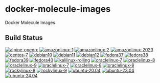 # docker-molecule-images
Docker Molecule Images

## Build Status
[![alpine-openrc](https://github.com/buluma/docker-molecule-images/actions/workflows/apline-openrc.yml/badge.svg)](https://github.com/buluma/docker-molecule-images/actions/workflows/apline-openrc.yml)
[![amazonlinux-1](https://github.com/buluma/docker-molecule-images/actions/workflows/amazonlinux1.yml/badge.svg)](https://github.com/buluma/docker-molecule-images/actions/workflows/amazonlinux1.yml)
[![amazonlinux-2](https://github.com/buluma/docker-molecule-images/actions/workflows/amazonlinux2.yml/badge.svg)](https://github.com/buluma/docker-molecule-images/actions/workflows/amazonlinux2.yml)
[![amazonlinux-2023](https://github.com/buluma/docker-molecule-images/actions/workflows/amazonlinux2023.yml/badge.svg)](https://github.com/buluma/docker-molecule-images/actions/workflows/amazonlinux2023.yml)
[![centos-7](https://github.com/buluma/docker-molecule-images/actions/workflows/centos7.yml/badge.svg)](https://github.com/buluma/docker-molecule-images/actions/workflows/centos7.yml)
[![debian10](https://github.com/buluma/docker-molecule-images/actions/workflows/debian10.yml/badge.svg)](https://github.com/buluma/docker-molecule-images/actions/workflows/debian10.yml)
[![debian11](https://github.com/buluma/docker-molecule-images/actions/workflows/debian11.yml/badge.svg)](https://github.com/buluma/docker-molecule-images/actions/workflows/debian11.yml)
[![debian12](https://github.com/buluma/docker-molecule-images/actions/workflows/debian12.yml/badge.svg)](https://github.com/buluma/docker-molecule-images/actions/workflows/debian12.yml)
[![fedora37](https://github.com/buluma/docker-molecule-images/actions/workflows/fedora37.yml/badge.svg)](https://github.com/buluma/docker-molecule-images/actions/workflows/fedora37.yml)
[![fedora38](https://github.com/buluma/docker-molecule-images/actions/workflows/fedora38.yml/badge.svg)](https://github.com/buluma/docker-molecule-images/actions/workflows/fedora38.yml)
[![fedora39](https://github.com/buluma/docker-molecule-images/actions/workflows/fedora39.yml/badge.svg)](https://github.com/buluma/docker-molecule-images/actions/workflows/fedora39.yml)
[![fedora40](https://github.com/buluma/docker-molecule-images/actions/workflows/fedora40.yml/badge.svg)](https://github.com/buluma/docker-molecule-images/actions/workflows/fedora40.yml)
[![kalilinux-rolling](https://github.com/buluma/docker-molecule-images/actions/workflows/kalilinux.yml/badge.svg)](https://github.com/buluma/docker-molecule-images/actions/workflows/kalilinux.yml)
[![oraclelinux-7](https://github.com/buluma/docker-molecule-images/actions/workflows/oraclelinux7.yml/badge.svg)](https://github.com/buluma/docker-molecule-images/actions/workflows/oraclelinux7.yml)
[![oraclelinux-8](https://github.com/buluma/docker-molecule-images/actions/workflows/oraclelinux8.yml/badge.svg)](https://github.com/buluma/docker-molecule-images/actions/workflows/oraclelinux8.yml)
[![oraclelinux-9](https://github.com/buluma/docker-molecule-images/actions/workflows/oraclelinux9.yml/badge.svg)](https://github.com/buluma/docker-molecule-images/actions/workflows/oraclelinux9.yml)
[![oraclelinux-7](https://github.com/buluma/docker-molecule-images/actions/workflows/oraclelinux7.yml/badge.svg)](https://github.com/buluma/docker-molecule-images/actions/workflows/oraclelinux7.yml)
[![oraclelinux-8](https://github.com/buluma/docker-molecule-images/actions/workflows/oraclelinux8.yml/badge.svg)](https://github.com/buluma/docker-molecule-images/actions/workflows/oraclelinux8.yml)
[![oraclelinux-9](https://github.com/buluma/docker-molecule-images/actions/workflows/oraclelinux9.yml/badge.svg)](https://github.com/buluma/docker-molecule-images/actions/workflows/oraclelinux9.yml)
[![rockylinux-8](https://github.com/buluma/docker-molecule-images/actions/workflows/rockylinux8.yml/badge.svg)](https://github.com/buluma/docker-molecule-images/actions/workflows/rockylinux8.yml)
[![rockylinux-9](https://github.com/buluma/docker-molecule-images/actions/workflows/rockylinux9.yml/badge.svg)](https://github.com/buluma/docker-molecule-images/actions/workflows/rockylinux9.yml)
[![ubuntu-20.04](https://github.com/buluma/docker-molecule-images/actions/workflows/ubuntu2004.yml/badge.svg)](https://github.com/buluma/docker-molecule-images/actions/workflows/ubuntu2004.yml)
[![ubuntu-23.04](https://github.com/buluma/docker-molecule-images/actions/workflows/ubuntu2304.yml/badge.svg)](https://github.com/buluma/docker-molecule-images/actions/workflows/ubuntu2304.yml)
[![ubuntu-24.04](https://github.com/buluma/docker-molecule-images/actions/workflows/ubuntu2404.yml/badge.svg)](https://github.com/buluma/docker-molecule-images/actions/workflows/ubuntu2404.yml)
